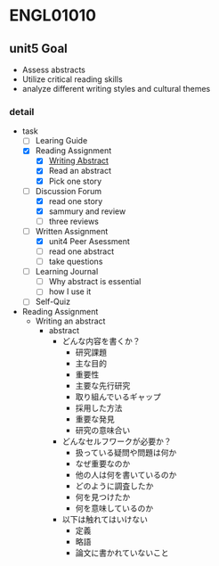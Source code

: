 # ENGL01010

## unit5 Goal

- Assess abstracts
- Utilize critical reading skills
- analyze different writing styles and cultural themes

### detail

- task
  - [ ] Learing Guide
  - [x] Reading Assignment
    - [x] [Writing Abstract](https://my.uopeople.edu/pluginfile.php/1530280/mod_book/chapter/316596/ENGL0101.U5.Abstract%20Updated.pdf)
    - [x] Read an abstract
    - [x] Pick one story
  - [ ] Discussion Forum
    - [x] read one story
    - [x] sammury and review
    - [ ] three reviews
  - [ ] Written Assignment
    - [x] unit4 Peer Asessment
    - [ ] read one abstract
    - [ ] take questions
  - [ ] Learning Journal
    - [ ] Why abstract is essential
    - [ ] how I use it
  - [ ] Self-Quiz

- Reading Assignment
  - Writing an abstract
    - abstract
      - どんな内容を書くか？
        - 研究課題
        - 主な目的
        - 重要性
        - 主要な先行研究
        - 取り組んでいるギャップ
        - 採用した方法
        - 重要な発見
        - 研究の意味合い
      - どんなセルフワークが必要か？
        - 扱っている疑問や問題は何か
        - なぜ重要なのか
        - 他の人は何を書いているのか
        - どのように調査したか
        - 何を見つけたか
        - 何を意味しているのか
      - 以下は触れてはいけない
        - 定義
        - 略語
        - 論文に書かれていないこと